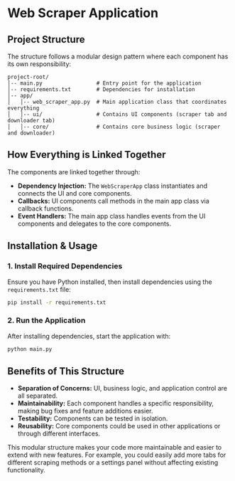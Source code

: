 # Web Scraper Application

## Project Structure
The structure follows a modular design pattern where each component has its own responsibility:

```
project-root/
│-- main.py                 # Entry point for the application
│-- requirements.txt        # Dependencies for installation
│-- app/
│   │-- web_scraper_app.py  # Main application class that coordinates everything
│   │-- ui/                 # Contains UI components (scraper tab and downloader tab)
│   │-- core/               # Contains core business logic (scraper and downloader)
```

## How Everything is Linked Together
The components are linked together through:

- **Dependency Injection:** The `WebScraperApp` class instantiates and connects the UI and core components.
- **Callbacks:** UI components call methods in the main app class via callback functions.
- **Event Handlers:** The main app class handles events from the UI components and delegates to the core components.

## Installation & Usage
### 1. Install Required Dependencies
Ensure you have Python installed, then install dependencies using the `requirements.txt` file:

```bash
pip install -r requirements.txt
```

### 2. Run the Application
After installing dependencies, start the application with:

```bash
python main.py
```

## Benefits of This Structure
- **Separation of Concerns:** UI, business logic, and application control are all separated.
- **Maintainability:** Each component handles a specific responsibility, making bug fixes and feature additions easier.
- **Testability:** Components can be tested in isolation.
- **Reusability:** Core components could be used in other applications or through different interfaces.

This modular structure makes your code more maintainable and easier to extend with new features. For example, you could easily add more tabs for different scraping methods or a settings panel without affecting existing functionality.

